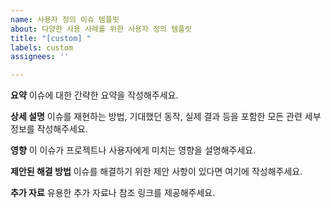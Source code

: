 ```yaml
---
name: 사용자 정의 이슈 템플릿
about: 다양한 사용 사례를 위한 사용자 정의 템플릿
title: "[custom] "
labels: custom
assignees: ''

---
```


**요약**
이슈에 대한 간략한 요약을 작성해주세요.

**상세 설명**
이슈를 재현하는 방법, 기대했던 동작, 실제 결과 등을 포함한 모든 관련 세부 정보를 작성해주세요.

**영향**
이 이슈가 프로젝트나 사용자에게 미치는 영향을 설명해주세요.

**제안된 해결 방법**
이슈를 해결하기 위한 제안 사항이 있다면 여기에 작성해주세요.

**추가 자료**
유용한 추가 자료나 참조 링크를 제공해주세요.

